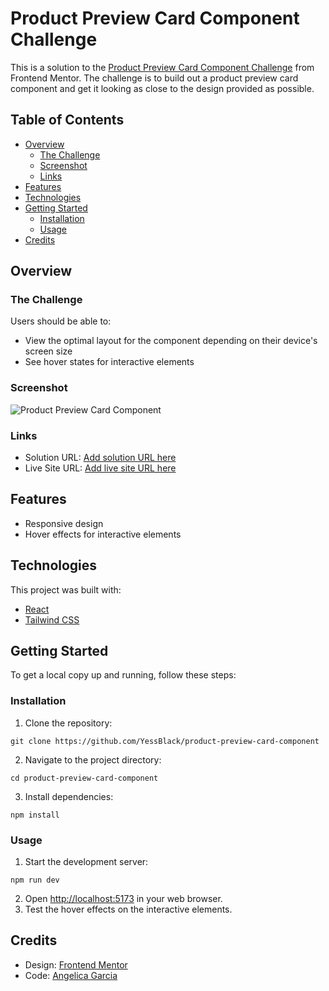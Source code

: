 # Product Preview Card Component Challenge

This is a solution to the [Product Preview Card Component Challenge](https://www.frontendmentor.io/challenges/product-preview-card-component-GO7UmttRfa) from Frontend Mentor. The challenge is to build out a product preview card component and get it looking as close to the design provided as possible.

## Table of Contents

-   [Overview]()
    -   [The Challenge]()
    -   [Screenshot]()
    -   [Links]()
-   [Features]()
-   [Technologies]()
-   [Getting Started]()
    -   [Installation]()
    -   [Usage]()
-   [Credits]()

## Overview

### The Challenge

Users should be able to:

-   View the optimal layout for the component depending on their device's screen size
-   See hover states for interactive elements

### Screenshot

![Product Preview Card Component](https://user-images.githubusercontent.com/70681219/229257099-59d527b9-c420-4cd3-a3d8-cfed05f43cb1.png)

### Links

-   Solution URL: [Add solution URL here](https://github.com/YessBlack/product-preview-card-component)
-   Live Site URL: [Add live site URL here](https://your-live-site-url.com/)

## Features

-   Responsive design
-   Hover effects for interactive elements

## Technologies

This project was built with:

-   [React](https://reactjs.org/)
-   [Tailwind CSS](https://tailwindcss.com/)

## Getting Started

To get a local copy up and running, follow these steps:

### Installation

1.  Clone the repository:

`git clone https://github.com/YessBlack/product-preview-card-component` 

2.  Navigate to the project directory:

`cd product-preview-card-component` 

3.  Install dependencies:

`npm install` 

### Usage

1.  Start the development server:

`npm run dev` 

2.  Open [http://localhost:5173](http://localhost:5173) in your web browser.
3.  Test the hover effects on the interactive elements.

## Credits

-   Design: [Frontend Mentor](https://www.frontendmentor.io/)
-   Code: [Angelica Garcia](https://github.com/YessBlack/)
